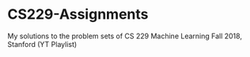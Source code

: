# CS229-Assignments
My solutions to the problem sets of CS 229 Machine Learning Fall 2018, Stanford (YT Playlist)
